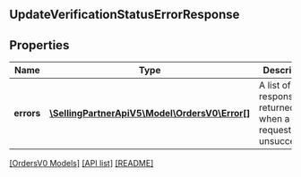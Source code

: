 ## UpdateVerificationStatusErrorResponse

## Properties

Name | Type | Description | Notes
------------ | ------------- | ------------- | -------------
**errors** | [**\SellingPartnerApiV5\Model\OrdersV0\Error[]**](Error.md) | A list of error responses returned when a request is unsuccessful. | [optional]

[[OrdersV0 Models]](../) [[API list]](../../Api) [[README]](../../../README.md)
